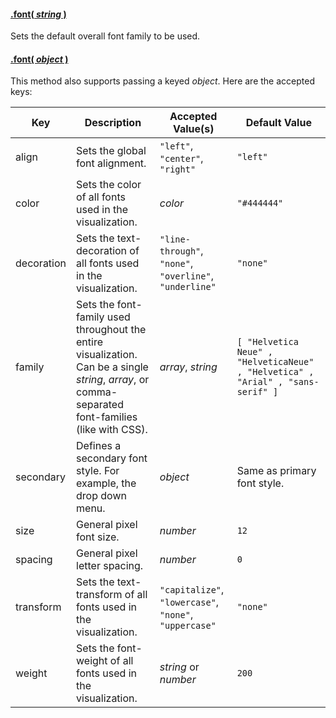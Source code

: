 #### <a name="string" href="#wiki-string">.font( *string* )</a>

Sets the default overall font family to be used.

#### <a name="object" href="#wiki-object">.font( *object* )</a>

This method also supports passing a keyed *object*. Here are the accepted keys:

| Key | Description | Accepted Value(s) | Default Value |
| --- | --- | --- | --- |
| align | Sets the global font alignment. | ```"left"```, ```"center"```, ```"right"``` | ```"left"``` |
| color | Sets the color of all fonts used in the visualization. | *color* | ```"#444444"``` |
| decoration | Sets the text-decoration of all fonts used in the visualization. | ```"line-through"```, ```"none"```, ```"overline"```, ```"underline"``` | ```"none"``` |
| family | Sets the font-family used throughout the entire visualization. Can be a single *string*, *array*, or comma-separated font-families (like with CSS). | *array*, *string* | ```[ "Helvetica Neue" , "HelveticaNeue" ``` ```, "Helvetica" , "Arial" , "sans-serif" ]``` |
| secondary | Defines a secondary font style. For example, the drop down menu. | *object* | Same as primary font style. |
| size | General pixel font size. | *number* | ```12``` |
| spacing | General pixel letter spacing. | *number* | ```0``` |
| transform | Sets the text-transform of all fonts used in the visualization. | ```"capitalize"```, ```"lowercase"```, ```"none"```, ```"uppercase"``` | ```"none"``` |
| weight | Sets the font-weight of all fonts used in the visualization. | *string* or *number* | ```200``` |
